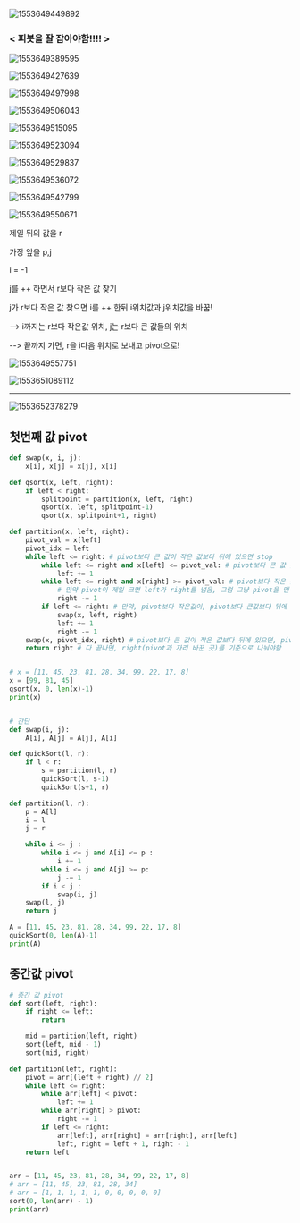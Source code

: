 ![1553649449892](../typora-user-images/1553649449892.png)

### 								< 피봇을 잘 잡아야함!!!! >

![1553649389595](../typora-user-images/1553649389595.png)

![1553649427639](../typora-user-images/1553649427639.png)

![1553649497998](../typora-user-images/1553649497998.png)

![1553649506043](../typora-user-images/1553649506043.png)

![1553649515095](../typora-user-images/1553649515095.png)

![1553649523094](../typora-user-images/1553649523094.png)

![1553649529837](../typora-user-images/1553649529837.png)

![1553649536072](../typora-user-images/1553649536072.png)

![1553649542799](../typora-user-images/1553649542799.png)

![1553649550671](../typora-user-images/1553649550671.png)

제일 뒤의 값을 r

가장 앞을 p,j

i = -1

j를 ++ 하면서 r보다 작은 값 찾기

j가 r보다 작은 값 찾으면 i를 ++ 한뒤 i위치값과 j위치값을 바꿈!

--> i까지는 r보다 작은값 위치, j는 r보다 큰 값들의 위치

--> 끝까지 가면, r을 i다음 위치로 보내고 pivot으로!



![1553649557751](../typora-user-images/1553649557751.png)

![1553651089112](../typora-user-images/1553651089112.png)

---

![1553652378279](../typora-user-images/1553652378279.png)

## 첫번째 값 pivot

```python
def swap(x, i, j):
    x[i], x[j] = x[j], x[i]

def qsort(x, left, right):
    if left < right:
        splitpoint = partition(x, left, right)
        qsort(x, left, splitpoint-1)
        qsort(x, splitpoint+1, right)

def partition(x, left, right):
    pivot_val = x[left]
    pivot_idx = left
    while left <= right: # pivot보다 큰 값이 작은 값보다 뒤에 있으면 stop
        while left <= right and x[left] <= pivot_val: # pivot보다 큰 값 찾을 때까지 left+=1
            left += 1
        while left <= right and x[right] >= pivot_val: # pivot보다 작은 값 찾을 때까지 right-=1
            # 만약 pivot이 제일 크면 left가 right를 넘음, 그럼 그냥 pivot을 맨 뒤로 보내면 됨
            right -= 1
        if left <= right: # 만약, pivot보다 작은값이, pivot보다 큰값보다 뒤에 있으면, 자리 바꾸기
            swap(x, left, right)
            left += 1
            right -= 1
    swap(x, pivot_idx, right) # pivot보다 큰 값이 작은 값보다 뒤에 있으면, pivot과 right(pivot보다 작은값) 바꾸기
    return right # 다 끝나면, right(pivot과 자리 바꾼 곳)를 기준으로 나눠야함


# x = [11, 45, 23, 81, 28, 34, 99, 22, 17, 8]
x = [99, 81, 45]
qsort(x, 0, len(x)-1)
print(x)


# 간단
def swap(i, j):
    A[i], A[j] = A[j], A[i]

def quickSort(l, r):
    if l < r:
        s = partition(l, r)
        quickSort(l, s-1)
        quickSort(s+1, r)

def partition(l, r):
    p = A[l]
    i = l
    j = r

    while i <= j :
        while i <= j and A[i] <= p :
            i += 1
        while i <= j and A[j] >= p:
            j -= 1
        if i < j :
            swap(i, j)
    swap(l, j)
    return j

A = [11, 45, 23, 81, 28, 34, 99, 22, 17, 8]
quickSort(0, len(A)-1)
print(A)
```



## 중간값 pivot

```python
# 중간 값 pivot
def sort(left, right):
    if right <= left:
        return

    mid = partition(left, right)
    sort(left, mid - 1)
    sort(mid, right)

def partition(left, right):
    pivot = arr[(left + right) // 2]
    while left <= right:
        while arr[left] < pivot:
            left += 1
        while arr[right] > pivot:
            right -= 1
        if left <= right:
            arr[left], arr[right] = arr[right], arr[left]
            left, right = left + 1, right - 1
    return left


arr = [11, 45, 23, 81, 28, 34, 99, 22, 17, 8]
# arr = [11, 45, 23, 81, 28, 34]
# arr = [1, 1, 1, 1, 1, 0, 0, 0, 0, 0]
sort(0, len(arr) - 1)
print(arr)
```


